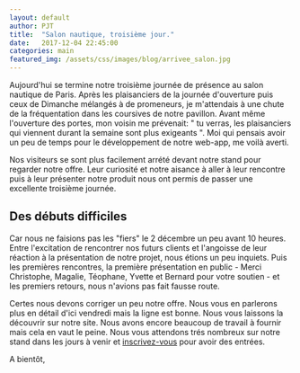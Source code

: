 ```yaml
---
layout: default
author: PJT
title:  "Salon nautique, troisième jour."
date:   2017-12-04 22:45:00
categories: main
featured_img: /assets/css/images/blog/arrivee_salon.jpg
---
```

Aujourd'hui se termine notre troisième journée de présence au salon nautique de Paris.  Après les plaisanciers de la journée d'ouverture puis ceux de Dimanche mélangés à de promeneurs, je m'attendais à une chute de la fréquentation dans les coursives de notre pavillon.  Avant même l'ouverture des portes, mon voisin me prévenait: " tu verras, les plaisanciers qui viennent durant la semaine sont plus exigeants ".  Moi qui pensais avoir un peu de temps pour le développement de notre web-app, me voilà averti.
<!--break-->

Nos visiteurs se sont plus facilement arrété devant notre stand pour regarder notre offre.  Leur curiosité et notre aisance à aller à leur rencontre puis à leur présenter notre produit nous ont permis de passer une excellente troisième journée.

## Des débuts difficiles

Car nous ne faisions pas les "fiers" le 2 décembre un peu avant 10 heures. Entre l'excitation de rencontrer nos futurs clients et l'angoisse de leur réaction à la présentation de notre projet, nous étions un peu inquiets.  Puis les premières rencontres, la première présentation en public - Merci Christophe, Magalie, Téophane, Yvette et Bernard pour votre soutien - et les premiers retours, nous n'avions pas fait fausse route.

Certes nous devons corriger un peu notre offre.  Nous vous en parlerons plus en détail d'ici vendredi mais la ligne est bonne.  Nous vous laissons la découvrir sur notre site.
Nous avons encore beaucoup de travail à fournir mais cela en vaut le peine.  Nous vous attendons trés nombreux sur notre stand dans les jours à venir et [inscrivez-vous](https://docs.google.com/forms/d/e/1FAIpQLSd42BGrRVfKv_NFom-Q4H-xz_WZDaWQ6n0ze1E7oEnZ86oMAw/alreadyresponded) pour avoir des entrées.

A bientôt,
